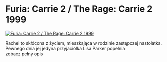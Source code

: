 Furia: Carrie 2 / The Rage: Carrie 2 1999 
=============
[![Furia: Carrie 2 / The Rage: Carrie 2 1999 ](http://vidos.pl/images/player.gif)](http://vidos.pl/furia-carrie-2-the-rage-carrie-2-1999)

 Rachel to skłócona z życiem, mieszkająca w rodzinie zastępczej nastolatka. Pewnego dnia jej jedyna przyjaciółka Lisa Parker popełnia zobacz pełny opis
